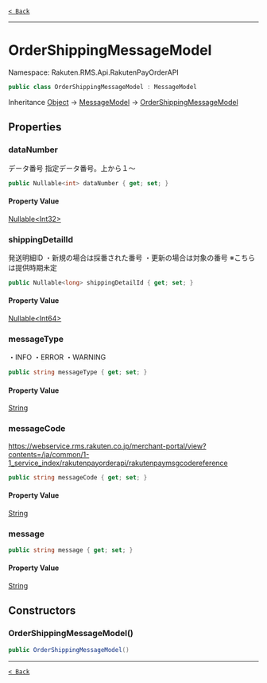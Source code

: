 [`< Back`](./)

---

# OrderShippingMessageModel

Namespace: Rakuten.RMS.Api.RakutenPayOrderAPI

```csharp
public class OrderShippingMessageModel : MessageModel
```

Inheritance [Object](https://docs.microsoft.com/en-us/dotnet/api/system.object) → [MessageModel](./rakuten.rms.api.rakutenpayorderapi.messagemodel) → [OrderShippingMessageModel](./rakuten.rms.api.rakutenpayorderapi.ordershippingmessagemodel)

## Properties

### **dataNumber**

データ番号 指定データ番号。上から１～

```csharp
public Nullable<int> dataNumber { get; set; }
```

#### Property Value

[Nullable&lt;Int32&gt;](https://docs.microsoft.com/en-us/dotnet/api/system.nullable-1)<br>

### **shippingDetailId**

発送明細ID ・新規の場合は採番された番号 ・更新の場合は対象の番号 ※こちらは提供時期未定

```csharp
public Nullable<long> shippingDetailId { get; set; }
```

#### Property Value

[Nullable&lt;Int64&gt;](https://docs.microsoft.com/en-us/dotnet/api/system.nullable-1)<br>

### **messageType**

・INFO
 ・ERROR
 ・WARNING

```csharp
public string messageType { get; set; }
```

#### Property Value

[String](https://docs.microsoft.com/en-us/dotnet/api/system.string)<br>

### **messageCode**

https://webservice.rms.rakuten.co.jp/merchant-portal/view?contents=/ja/common/1-1_service_index/rakutenpayorderapi/rakutenpaymsgcodereference

```csharp
public string messageCode { get; set; }
```

#### Property Value

[String](https://docs.microsoft.com/en-us/dotnet/api/system.string)<br>

### **message**

```csharp
public string message { get; set; }
```

#### Property Value

[String](https://docs.microsoft.com/en-us/dotnet/api/system.string)<br>

## Constructors

### **OrderShippingMessageModel()**

```csharp
public OrderShippingMessageModel()
```

---

[`< Back`](./)
